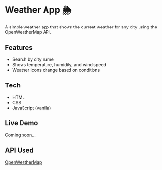 # Weather App 🌦️

A simple weather app that shows the current weather for any city using the OpenWeatherMap API.

## Features
- Search by city name
- Shows temperature, humidity, and wind speed
- Weather icons change based on conditions

## Tech
- HTML
- CSS
- JavaScript (vanilla)

## Live Demo
Coming soon...

## API Used
[OpenWeatherMap](https://openweathermap.org/)
